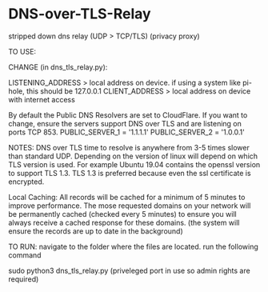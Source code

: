 # DNS-over-TLS-Relay
stripped down dns relay (UDP > TCP/TLS) (privacy proxy)

TO USE:

CHANGE (in dns_tls_relay.py):

LISTENING_ADDRESS > local address on device. if using a system like pi-hole, this should be 127.0.0.1
CLIENT_ADDRESS > local address on device with internet access

By default the Public DNS Resolvers are set to CloudFlare. If you want to change, ensure the servers support
DNS over TLS and are listening on ports TCP 853.
PUBLIC_SERVER_1 = '1.1.1.1'
PUBLIC_SERVER_2 = '1.0.0.1'

NOTES:
DNS over TLS time to resolve is anywhere from 3-5 times slower than standard UDP.
Depending on the version of linux will depend on which TLS version is used. For example Ubuntu 19.04 contains
    the openssl version to support TLS 1.3. TLS 1.3 is preferred because even the ssl certificate is encrypted.

Local Caching:
All records will be cached for a minimum of 5 minutes to improve performance.
The mose requested domains on your network will be permanently cached (checked every 5 minutes) to ensure you will
    always receive a cached response for these domains. (the system will ensure the records are up to date in the background)


TO RUN:
navigate to the folder where the files are located.
run the following command

sudo python3 dns_tls_relay.py (priveleged port in use so admin rights are required)
